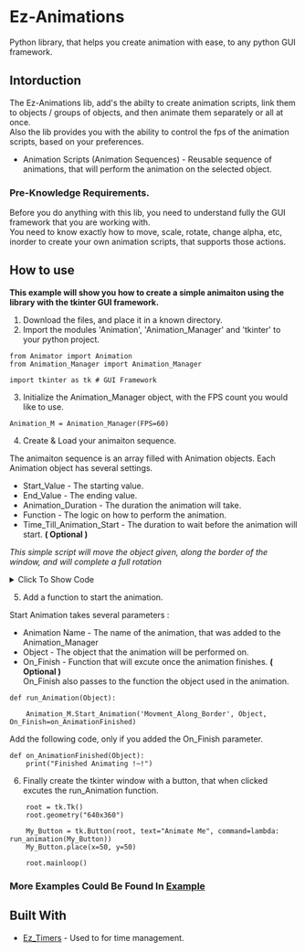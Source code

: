 # Ez-Animations
Python library, that helps you create animation with ease, to any python GUI framework.

## Intorduction

The Ez-Animations lib, add's the abilty to create animation scripts, link them to objects / groups of objects, and then animate them separately or all at once.<br>
Also the lib provides you with the ability to control the fps of the animation scripts, based on your preferences.


* Animation Scripts (Animation Sequences) - Reusable sequence of animations, that will perform the animation on the selected object.


### Pre-Knowledge Requirements.
Before you do anything with this lib, you need to understand fully the GUI framework that you are working with.<br>
You need to know exactly how to move, scale, rotate, change alpha, etc, inorder to create your own animation scripts, that supports those actions. 



## How to use

**This example will show you how to create a simple animaiton using the library with the tkinter GUI framework.**

1. Download the files, and place it in a known directory.
2. Import the modules 'Animation', 'Animation_Manager' and 'tkinter' to your python project.

```
from Animator import Animation
from Animation_Manager import Animation_Manager

import tkinter as tk # GUI Framework
```

3. Initialize the Animation_Manager object, with the FPS count you would like to use.

```
Animation_M = Animation_Manager(FPS=60)
```

4. Create & Load your animaiton sequence.

The animaiton sequence is an array filled with Animation objects. Each Animation object has several settings.

* Start_Value - The starting value.
* End_Value   - The ending value.
* Animation_Duration - The duration the animation will take.
* Function    - The logic on how to perform the animation.
* Time_Till_Animation_Start - The duration to wait before the animation will start. **( Optional )**

*This simple script will move the object given, along the border of the window, and will complete a full rotation*


<details>
  <summary>Click To Show Code</summary>
  
```
  Animation_Name = 'Movment_Along_Border'

  Animation_Sequence = lambda Object: [
          Animation(Start_Value=50,   # Moving From Left To Right.
                    End_Value=500,
                    Animation_Duration=1,
                    Function=lambda New_X_Cords: Object.place(x=New_X_Cords, y=Object.winfo_y())),
          Animation(Start_Value=50,   # Moving From Top To Bottom.
                    End_Value=310,
                    Animation_Duration=1,
                    Function=lambda New_Y_Cords: Object.place(x=Object.winfo_x(), y=New_Y_Cords),
                    Time_Till_Animation_Start=1),
          Animation(Start_Value=500,  # Moving From Right To Left.
                    End_Value=50,
                    Animation_Duration=1,
                    Function=lambda New_X_Cords: Object.place(x=New_X_Cords, y=Object.winfo_y()),
                    Time_Till_Animation_Start=2),
          Animation(Start_Value=310,  # Moving From Bottom To Top.
                    End_Value=50,
                    Animation_Duration=1,
                    Function=lambda New_Y_Cords: Object.place(x=Object.winfo_x(), y=New_Y_Cords),
                    Time_Till_Animation_Start=3)
  ]

  # Adding/Loading The Animation Sequence.
  Animation_M.Add_Animation_Sequence(Animation_Name, Animation_Sequence)
```
</details>


5. Add a function to start the animation.

Start Animation takes several parameters :

* Animation Name - The name of the animation, that was added to the Animation_Manager
* Object - The object that the animation will be performed on.
* On_Finish - Function that will excute once the animation finishes. **( Optional )**<br>On_Finish also passes to the function the object used in the animation. 

```
def run_Animation(Object):

    Animation_M.Start_Animation('Movment_Along_Border', Object, On_Finish=on_AnimationFinished)
```

Add the following code, only if you added the On_Finish parameter.

```
def on_AnimationFinished(Object):
    print("Finished Animating !~!")
```

6. Finally create the tkinter window with a button, that when clicked excutes the run_Animation function.

```    
    root = tk.Tk()
    root.geometry("640x360")

    My_Button = tk.Button(root, text="Animate Me", command=lambda: run_animation(My_Button))
    My_Button.place(x=50, y=50)

    root.mainloop()
```

### More Examples Could Be Found In [Example]()

## Built With

* [Ez_Timers](https://github.com/edenb-dev/Ez-Timers) - Used to for time management.
